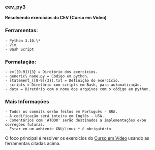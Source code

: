 ### cev\_py3

**Resolvendo exercícios do CEV (Curso em Vídeo)**

### Ferramentas:
	- Python 3.10.\*
	- Vim
	- Bash Script

### Formatação:
	- ex([0-9]){3} = Diretório dos exercícios.
	- generic\_name.py = Código em python.
	- statement_([0-9]{3}).txt = Definição do exercício.
	- scripts = Diretório com scripts em Bash, para automatização.
	- data = Diretório com o nome dos arquivos com o código em python.

### Mais Informações
	- Todos os commits serão feitos em Português - BRA.
	- A codificação será inteira em Inglês - USA.
	- Comentários com '#TODO' serão destinados a implementações e/ou correções futuras.
	- Estar em um ambiente GNU/Linux * é obrigatório.

O foco principal é resolver os exercícios do [Curso em Vídeo](https://www.youtube.com/playlist?list=PLHz_AreHm4dm6wYOIW20Nyg12TAjmMGT-) usando as ferramentas citadas acima.
